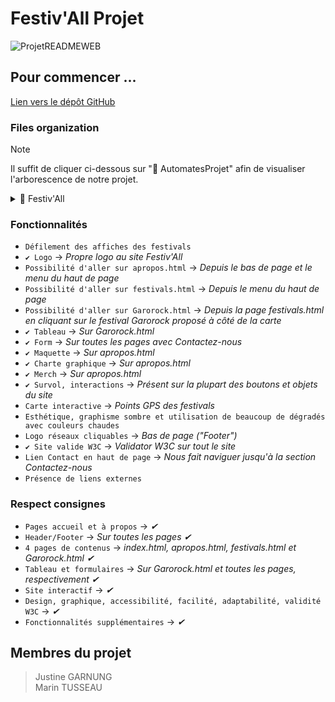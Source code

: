 # Festiv'All Projet
![ProjetREADMEWEB](https://github.com/user-attachments/assets/eeb07ee2-e46f-472b-b766-5e2738926c49)

## Pour commencer ...

[Lien vers le dépôt GitHub](https://github.com/justinegrng/Festiv-All.git)

### Files organization
> [!NOTE] 
> Il suffit de cliquer ci-dessous sur "📁 AutomatesProjet" afin de visualiser l'arborescence de notre projet.


<details>
<summary> 📁 Festiv'All </summary>

- `README.md`

<details>
<summary> 📁 html </summary>
  
- `index.html`
- `festivals.html`
- `apropos.html`
- `Garorock.html`

</details>
<details>
<summary> 📁 css </summary>
  
- `styles.css`

</details>
<details>
<summary> 📁 js </summary>
  
- `script.js`
- `map.js`

</details>
<details>
<summary> 📁 img </summary>
  
- `Balterno.jpg`
- `Burdigala.jpg`
- `CGFestivAll.png`
- `Francofolies.webp`
- `Garorock.png`
- `Initial.jpg`
- `Maquette.png`
- `ODP.webp`
- `Sunska.avif`
- `TShirtV1.png`
- `TShirtV2.png`
- `TShirtV2R.png`
- `TShirtV3R.png`
- `TShirtVR3RV.png`
- `TShirtV3V.png`
- `TShirtV3Verso.png`
- `facebook.png`
- `insta.png`
- `linkedin.png`
- `logo.png`

</details>
</details>

### Fonctionnalités
- `Défilement des affiches des festivals`
- `✔ Logo` → *Propre logo au site Festiv'All*
- `Possibilité d'aller sur apropos.html` → *Depuis le bas de page et le menu du haut de page*
- `Possibilité d'aller sur festivals.html` → *Depuis le menu du haut de page*
- `Possibilité d'aller sur Garorock.html` → *Depuis la page festivals.html en cliquant sur le festival Garorock proposé à côté de la carte*
- `✔ Tableau` → *Sur Garorock.html*
- `✔ Form` → *Sur toutes les pages avec Contactez-nous*
- `✔ Maquette` → *Sur apropos.html*
- `✔ Charte graphique` → *Sur apropos.html*
- `✔ Merch` → *Sur apropos.html*
- `✔ Survol, interactions` → *Présent sur la plupart des boutons et objets du site*
- `Carte interactive` → *Points GPS des festivals*
- `Esthétique, graphisme sombre et utilisation de beaucoup de dégradés avec couleurs chaudes`
- `Logo réseaux cliquables` → *Bas de page ("Footer")*
- `✔ Site valide W3C` → *Validator W3C sur tout le site*
- `Lien Contact en haut de page` → *Nous fait naviguer jusqu'à la section Contactez-nous*
- `Présence de liens externes`

### Respect consignes

- `Pages accueil et à propos` → *✔*
- `Header/Footer` → *Sur toutes les pages ✔*
- `4 pages de contenus` → *index.html, apropos.html, festivals.html et Garorock.html ✔*
- `Tableau et formulaires` → *Sur Garorock.html et toutes les pages, respectivement ✔*
- `Site interactif` → *✔*
- `Design, graphique, accessibilité, facilité, adaptabilité, validité W3C` → *✔*
- `Fonctionnalités supplémentaires` → *✔*

## Membres du projet
> Justine GARNUNG  
> Marin TUSSEAU
